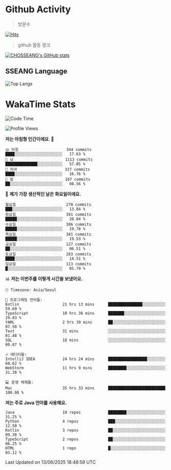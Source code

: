 <!--
**CHOSSEANG/CHOSSEANG** is a ✨ _special_ ✨ repository because its `README.md` (this file) appears on your GitHub profile.

Here are some ideas to get you started:

- 🔭 I’m currently working on ...
- 🌱 I’m currently learning ...
- 👯 I’m looking to collaborate on ...
- 🤔 I’m looking for help with ...
- 💬 Ask me about ...
- 📫 How to reach me: ...
- 😄 Pronouns: ...
- ⚡ Fun fact: ...
-->

# Github Activity
> 방문수

[![Hits](https://hits.seeyoufarm.com/api/count/incr/badge.svg?url=https%3A%2F%2Fgithub.com%2FCHOSSEANG&count_bg=%238AED3E&title_bg=%23495358&icon=electron.svg&icon_color=%23E7E7E7&title=CHOSSEANG&edge_flat=false)](https://hits.seeyoufarm.com)
> github 활동 랭크

[![CHOSSEANG's GitHub stats](https://github-readme-stats.vercel.app/api?username=CHOSSEANG)](https://github.com/CHOSSEANG/github-readme-stats)

## SSEANG Language
![Top Langs](https://github-readme-stats.vercel.app/api/top-langs/?username=CHOSSEANG&layout=compact)

# WakaTime Stats

<!--START_SECTION:waka-->
![Code Time](http://img.shields.io/badge/Code%20Time-629%20hrs%2034%20mins-blue)

![Profile Views](http://img.shields.io/badge/Profile%20Views-0-blue)

**저는 아침형 인간이에요. 🐤** 

```text
🌞 아침                     344 commits         ████░░░░░░░░░░░░░░░░░░░░░   17.63 % 
🌆 낮　                     1113 commits        ██████████████░░░░░░░░░░░   57.05 % 
🌃 저녁                     327 commits         ████░░░░░░░░░░░░░░░░░░░░░   16.76 % 
🌙 밤　                     167 commits         ██░░░░░░░░░░░░░░░░░░░░░░░   08.56 % 
```
📅 **제가 가장 생산적인 날은 화요일이에요.** 

```text
월요일                      270 commits         ███░░░░░░░░░░░░░░░░░░░░░░   13.84 % 
화요일                      391 commits         █████░░░░░░░░░░░░░░░░░░░░   20.04 % 
수요일                      386 commits         █████░░░░░░░░░░░░░░░░░░░░   19.78 % 
목요일                      381 commits         █████░░░░░░░░░░░░░░░░░░░░   19.53 % 
금요일                      127 commits         ██░░░░░░░░░░░░░░░░░░░░░░░   06.51 % 
토요일                      283 commits         ████░░░░░░░░░░░░░░░░░░░░░   14.51 % 
일요일                      113 commits         █░░░░░░░░░░░░░░░░░░░░░░░░   05.79 % 
```


📊 **저는 이번주를 이렇게 시간을 보냈어요.** 

```text
🕑︎ Timezone: Asia/Seoul

💬 프로그래밍 언어들: 
Kotlin                   21 hrs 13 mins      ███████████████░░░░░░░░░░   59.69 % 
TypeScript               10 hrs 36 mins      ███████░░░░░░░░░░░░░░░░░░   29.83 % 
YAML                     2 hrs 39 mins       ██░░░░░░░░░░░░░░░░░░░░░░░   07.50 % 
Text                     31 mins             ░░░░░░░░░░░░░░░░░░░░░░░░░   01.48 % 
SQL                      18 mins             ░░░░░░░░░░░░░░░░░░░░░░░░░   00.87 % 

🔥 에디터들: 
IntelliJ IDEA            24 hrs 24 mins      █████████████████░░░░░░░░   68.62 % 
WebStorm                 11 hrs 9 mins       ████████░░░░░░░░░░░░░░░░░   31.38 % 

💻 운영 체제들: 
Mac                      35 hrs 33 mins      █████████████████████████   100.00 % 
```

**저는 주로 Java 언어를 사용해요.** 

```text
Java                     10 repos            ████████░░░░░░░░░░░░░░░░░   31.25 % 
Python                   4 repos             ███░░░░░░░░░░░░░░░░░░░░░░   12.50 % 
Kotlin                   3 repos             ██░░░░░░░░░░░░░░░░░░░░░░░   09.38 % 
TypeScript               2 repos             ██░░░░░░░░░░░░░░░░░░░░░░░   06.25 % 
HTML                     1 repo              █░░░░░░░░░░░░░░░░░░░░░░░░   03.12 % 
```




 Last Updated on 13/06/2025 18:48:58 UTC
<!--END_SECTION:waka-->
